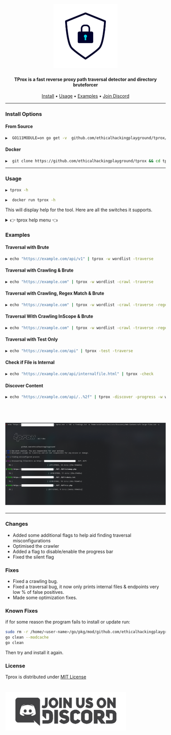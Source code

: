 <h1 align="center">
  <br>
<img src="static/icon.png" width="200px" alt="TProx">
</h1>

<h4 align="center">TProx is a fast reverse proxy path traversal detector and directory bruteforcer</h4>

<p align="center">
  <a href="#install">Install</a> •
  <a href="#usage">Usage</a> •
  <a href="#examples">Examples</a> •
  <a href="https://discord.gg/MQWCem5b">Join Discord</a> 
</p>

---

### Install Options

#### From Source

```sh
▶  GO111MODULE=on go get -v  github.com/ethicalhackingplayground/tprox/tprox
```

#### Docker

```sh
▶  git clone https://github.com/ethicalhackingplayground/tprox && cd tprox && docker build -t tprox .
```

---

### Usage

```sh
▶ tprox -h
```

```sh
▶  docker run tprox -h
```



This will display help for the tool. Here are all the switches it supports.

<details>
<summary> 👉 tprox help menu 👈</summary>

```
Usage of ./tprox:
  -c int
        The number of concurrent requests (default 10)
  -check
        Check if a path/folder/file is internal
  -crawl
        crawl the resolved domain while testing for proxy misconfigs
  -depth int
        The crawl depth (default 5)
  -discover
        Discover path/folder/file with already found traversal
  -o string
        Output the results to a file
  -progress
        This flag will allow you to turn on the progress bar
  -regex string
        Filter crawl with regex pattern
  -scope string
        Specify a scope to crawl with in using regexs
  -silent
        Show Silent output
  -test
        Enable/Disable test mode only
  -traverse
        This flag will allow you to turn on traversing
  -w string
        The wordlist to use against a valid endpoint to traverse
```

</details>

### Examples

#### Traversal with Brute

```sh
▶ echo "https://example.com/api/v1" | tprox -w wordlist -traverse
```

#### Traversal with Crawling & Brute

```sh
▶ echo "https://example.com" | tprox -w wordlist -crawl -traverse
```

#### Traversal with Crawling, Regex Match & Brute

```sh
▶ echo "https://example.com" | tprox -w wordlist -crawl -traverse -regex "/api/"
```

#### Traversal With Crawling InScope & Brute

```sh
▶ echo "https://example.com" | tprox -w wordlist -crawl -traverse -regex "/api/" -scope ".*.\.example.com"
```

#### Traversal with Test Only

```sh
▶ echo "https://example.com/api" | tprox -test -traverse
```

#### Check if File is Internal

```sh
▶ echo "https://example.com/api/internalfile.html" | tprox -check
```

#### Discover Content 

```sh
▶ echo "https://example.com/api/..%2f" | tprox -discover -progress -w wordlist
```


<h1 align="center">
  <br>
<img src="static/example.png" alt="example">
</h1>

--- 

### Changes

- Added some additional flags to help aid finding traversal misconfigurations
- Optimised the crawler
- Added a flag to disable/enable the progress bar
- Fixed the silent flag

### Fixes

- Fixed a crawling bug.
- Fixed a traversal bug, it now only prints internal files & endpoints very low % of false positives.
- Made some optimization fixes.

### Known Fixes

if for some reason the program fails to install or update run:

```sh
sudo rm -r /home/<user-name>/go/pkg/mod/github.com/ethicalhackingplayground/tprox
go clean --modcache
go clean
```

Then try and install it again.

### License

Tprox is distributed under [MIT License](https://github.com/ethicalhackingplayground/tprox/blob/main/LICENSE)

<h1 align="left">
  <a href="https://discord.gg/MQWCem5b"><img src="static/Join-Discord.png" width="380" alt="Join Discord"></a>
</h1>

